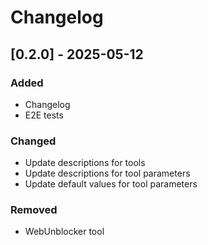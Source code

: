 # Changelog

## [0.2.0] - 2025-05-12

### Added

- Changelog
- E2E tests

### Changed

- Update descriptions for tools
- Update descriptions for tool parameters
- Update default values for tool parameters

### Removed

- WebUnblocker tool
